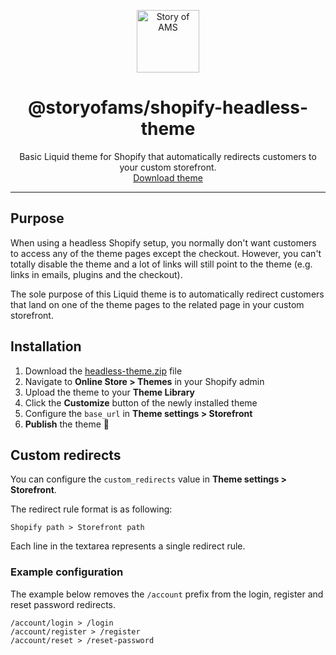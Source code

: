 <p align="center">
  <a href="https://storyofams.com/" target="_blank" align="center">
    <img src="https://avatars.githubusercontent.com/u/19343504" alt="Story of AMS" width="100">
  </a>
  <h1 align="center">@storyofams/shopify-headless-theme</h1>
  <p align="center">Basic Liquid theme for Shopify that automatically redirects customers to your custom storefront.<br><a href="https://github.com/storyofams/shopify-headless-theme/blob/master/dist/headless-theme.zip" download>Download theme</a></p>
</p>

---

## Purpose

When using a headless Shopify setup, you normally don't want customers to access any of the theme pages except the checkout. However, you can't totally disable the theme and a lot of links will still point to the theme (e.g. links in emails, plugins and the checkout).

The sole purpose of this Liquid theme is to automatically redirect customers that land on one of the theme pages to the related page in your custom storefront.

## Installation

1. Download the [headless-theme.zip](https://github.com/storyofams/shopify-headless-theme/blob/master/dist/headless-theme.zip) file
2. Navigate to **Online Store > Themes** in your Shopify admin
3. Upload the theme to your **Theme Library**
4. Click the **Customize** button of the newly installed theme
5. Configure the `base_url` in **Theme settings > Storefront**
6. **Publish** the theme 🚀

## Custom redirects

You can configure the `custom_redirects` value in **Theme settings > Storefront**.

The redirect rule format is as following:

```
Shopify path > Storefront path
```
Each line in the textarea represents a single redirect rule.

### Example configuration
The example below removes the `/account` prefix from the login, register and reset password redirects.

```
/account/login > /login
/account/register > /register
/account/reset > /reset-password
```
